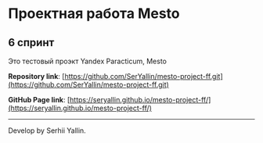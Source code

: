 # Проектная работа Mesto

## 6 спринт

Это тестовый проэкт Yandex Paracticum, Mesto

**Repository link**: [https://github.com/SerYallin/mesto-project-ff.git](https://github.com/SerYallin/mesto-project-ff.git)

**GitHub Page link**: [https://seryallin.github.io/mesto-project-ff/](https://seryallin.github.io/mesto-project-ff/)

---

Develop by Serhii Yallin.


